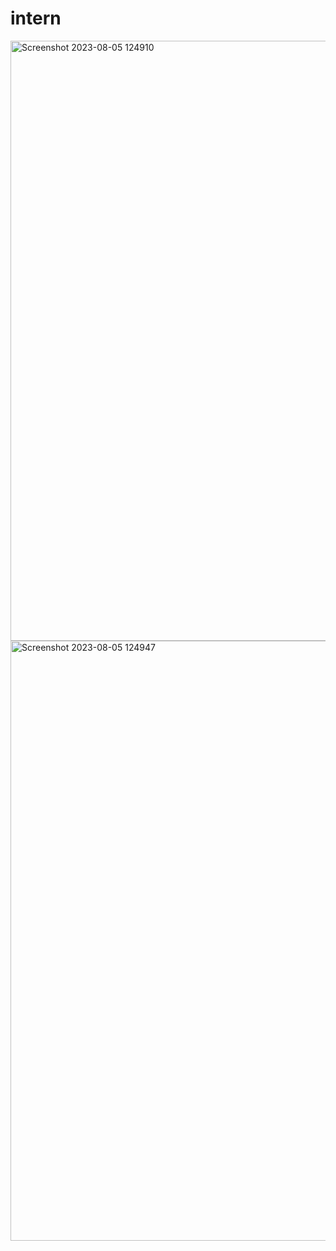# intern
<img width="960" alt="Screenshot 2023-08-05 124910" src="https://github.com/Idris-shuja/intern/assets/110660097/89c33f44-9c7f-4aeb-8440-3493fe98a9cb">
<img width="960" alt="Screenshot 2023-08-05 124947" src="https://github.com/Idris-shuja/intern/assets/110660097/5a3f0b16-afe1-498c-b494-a6e28ca13770">
